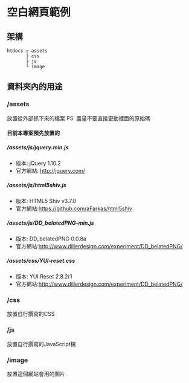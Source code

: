 空白網頁範例
======================
## 架構
    
    htdocs ┬ assets
           ├ css
           ├ js
           └ image

## 資料夾內的用途
### /assets
放置從外部抓下來的檔案
PS. 盡量不要直接更動裡面的原始碼

#### 目前本專案預先放置的
##### /assets/js/jquery.min.js
- 版本: jQuery 1.10.2
- 官方網站: <http://jquery.com/>

##### /assets/js/html5shiv.js
- 版本: HTML5 Shiv v3.7.0
- 官方網站:<https://github.com/aFarkas/html5shiv>

##### /assets/js/DD_belatedPNG-min.js
- 版本: DD_belatedPNG 0.0.8a
- 官方網站:<http://www.dillerdesign.com/experiment/DD_belatedPNG/>

##### /assets/css/YUI-reset.css
- 版本: YUI Reset 2.8.2r1
- 官方網站:<http://www.dillerdesign.com/experiment/DD_belatedPNG/>

### /css
放置自行撰寫的CSS

### /js
放置自行撰寫的JavaScript檔

### /image
放置這個網站會用的圖片